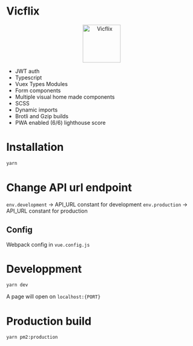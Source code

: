 # Vicflix

<p align="center">
<img width="100" src="https://github.com/victorgarciaesgi/vicflix/blob/master/src/assets/images/vicflix.png?raw=true" alt="Vicflix">

</p>

- JWT auth
- Typescript
- Vuex Types Modules
- Form components
- Multiple visual home made components
- SCSS
- Dynamic imports
- Brotli and Gzip builds
- PWA enabled (6/6) lighthouse score

# Installation

```bash
yarn
```

# Change API url endpoint

`env.development` -> API_URL constant for development
`env.production` -> API_URL constant for production

## Config

Webpack config in `vue.config.js`

# Developpment

```bash
yarn dev
```

A page will open on `localhost:{PORT}`


# Production build

```bash
yarn pm2:production
```
